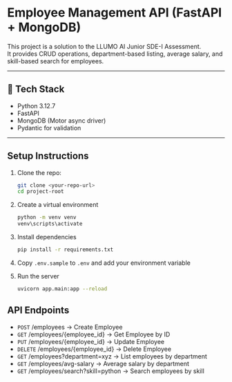 # Employee Management API (FastAPI + MongoDB)

This project is a solution to the LLUMO AI Junior SDE-I Assessment.  
It provides CRUD operations, department-based listing, average salary, and skill-based search for employees.

---

## 🚀 Tech Stack
- Python 3.12.7
- FastAPI
- MongoDB (Motor async driver)
- Pydantic for validation

---

## Setup Instructions
1. Clone the repo:
   ```bash
   git clone <your-repo-url>
   cd project-root

2. Create a virtual environment
   ```bash
   python -m venv venv
   venv\scripts\activate

3. Install dependencies
   ```bash
   pip install -r requirements.txt

4. Copy `.env.sample` to `.env` and add your environment variable

5. Run the server
   ```bash
   uvicorn app.main:app --reload


## API Endpoints
- `POST` /employees → Create Employee
- `GET` /employees/{employee_id} → Get Employee by ID
- `PUT` /employees/{employee_id} → Update Employee
- `DELETE` /employees/{employee_id} → Delete Employee
- `GET` /employees?department=xyz → List employees by department
- `GET` /employees/avg-salary → Average salary by department
- `GET` /employees/search?skill=python → Search employees by skill